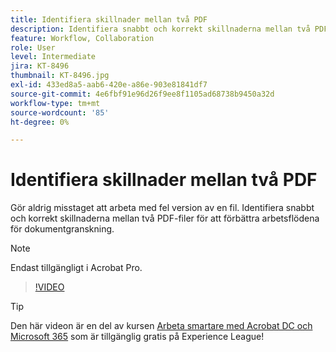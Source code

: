 ```yaml
---
title: Identifiera skillnader mellan två PDF
description: Identifiera snabbt och korrekt skillnaderna mellan två PDF-filer för att förbättra arbetsflödena för dokumentgranskning
feature: Workflow, Collaboration
role: User
level: Intermediate
jira: KT-8496
thumbnail: KT-8496.jpg
exl-id: 433ed8a5-aab6-420e-a86e-903e81841df7
source-git-commit: 4e6fbf91e96d26f9ee8f1105ad68738b9450a32d
workflow-type: tm+mt
source-wordcount: '85'
ht-degree: 0%

---
```


# Identifiera skillnader mellan två PDF

Gör aldrig misstaget att arbeta med fel version av en fil. Identifiera snabbt och korrekt skillnaderna mellan två PDF-filer för att förbättra arbetsflödena för dokumentgranskning.

>[!NOTE]
>
>Endast tillgängligt i Acrobat Pro.

>[!VIDEO](https://video.tv.adobe.com/v/337211?quality=12&learn=on&hidetitle=true)

>[!TIP]
>
>Den här videon är en del av kursen [Arbeta smartare med Acrobat DC och Microsoft 365](https://experienceleague.adobe.com/?recommended=Acrobat-U-1-2021.microsoft365) som är tillgänglig gratis på Experience League!
